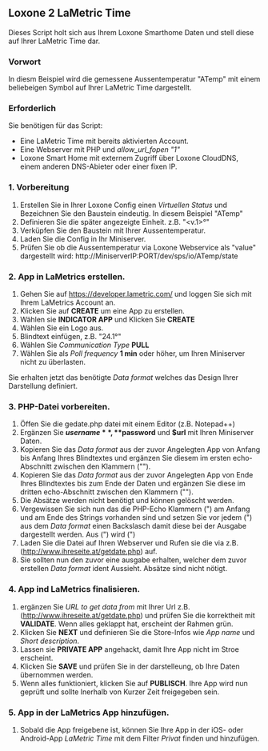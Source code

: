## Loxone 2 LaMetric Time

Dieses Script holt sich aus Ihrem Loxone Smarthome Daten und stell diese auf Ihrer LaMetric Time dar.

### Vorwort

In diesm Beispiel wird die gemessene Aussentemperatur "ATemp" mit einem beliebeigen Symbol auf Ihrer LaMetric Time dargestellt.

### Erforderlich

Sie benötigen für das Script:

* Eine LaMetric Time mit bereits aktivierten Account.
* Eine Webserver mit PHP und *allow_url_fopen "1"*
* Loxone Smart Home mit externem Zugriff über Loxone CloudDNS, einem anderen DNS-Abieter oder einer fixen IP.

### 1. Vorbereitung

1. Erstellen Sie in Ihrer Loxone Config einen *Virtuellen Status* und Bezeichnen Sie den Baustein eindeutig. In diesem Beispiel "ATemp"
2. Definieren Sie die später angezeigte Einheit. z.B. "<v.1>°"
3. Verküpfen Sie den Baustein mit Ihrer Aussentemperatur.
4. Laden Sie die Config in Ihr Miniserver.
5. Prüfen Sie ob die Aussentemperatur via Loxone Webservice als "value" dargestellt wird: http://MiniserverIP:PORT/dev/sps/io/ATemp/state

### 2. App in LaMetrics erstellen.

1. Gehen Sie auf https://developer.lametric.com/ und loggen Sie sich mit Ihrem LaMetrics Account an.
2. Klicken Sie auf **CREATE** um eine App zu erstellen.
3. Wählen sie **INDICATOR APP** und Klicken Sie **CREATE**
4. Wählen Sie ein Logo aus.
5. Blindtext einfügen, z.B. "24.1°"
6. Wählen Sie *Communication Type* **PULL**
7. Wählen Sie als *Poll frequency* **1 min** oder höher, um Ihren Miniserver nicht zu überlasten.

Sie erhalten jetzt das benötigte *Data format* welches das Design Ihrer Darstellung definiert.

### 3. PHP-Datei vorbereiten.

1. Öffen Sie die gedate.php datei mit einem Editor (z.B. Notepad++)
2. Ergänzen Sie **$username**, **$password** und **$url** mit Ihren Miniserver Daten.
3. Kopieren Sie das *Data format* aus der zuvor Angelegten App von Anfang bis Anfang Ihres Blindtextes und ergänzen Sie diesem im ersten echo-Abschnitt zwischen den Klammern (""). 
4. Kopieren Sie das *Data format* aus der zuvor Angelegten App von Ende Ihres Blindtextes bis zum Ende der Daten und ergänzen Sie diese im dritten echo-Abschnitt zwischen den Klammern (""). 
5. Die Absätze werden nicht benötigt und können gelöscht werden.
6. Vergewissen Sie sich nun das die PHP-Echo Klammern (") am Anfang und am Ende des Strings vorhanden sind und setzen Sie vor jedem (") aus dem *Data format* einen Backslasch damit diese bei der Ausgabe dargestellt werden. Aus (") wird (\")
7. Laden Sie die Datei auf Ihren Webserver und Rufen sie die via z.B. (http://www.ihreseite.at/getdate.php) auf.
8. Sie sollten nun den zuvor eine ausgabe erhalten, welcher dem zuvor erstellen *Data format* ident Aussieht. Absätze sind nicht nötigt.

### 4. App ind LaMetrics finalisieren.

1. ergänzen Sie *URL to get data from* mit Ihrer Url z.B. (http://www.ihreseite.at/getdate.php) und prüfen Sie die korrektheit mit **VALIDATE**. Wenn alles geklappt hat, erscheint der Rahmen grün.
2. Klicken Sie **NEXT** und definieren Sie die Store-Infos wie *App name* und *Short description*.
3. Lassen sie **PRIVATE APP** angehackt, damit Ihre App nicht im Stroe erscheint.
4. Klicken Sie **SAVE** und prüfen Sie in der darstelleung, ob Ihre Daten übernommen werden.
5. Wenn alles funktioniert, klicken Sie auf **PUBLISCH**. Ihre App wird nun geprüft und sollte Inerhalb von Kurzer Zeit freigegeben sein.

### 5. App in der LaMetrics App hinzufügen.

1. Sobald die App freigebene ist, können Sie Ihre App in der iOS- oder Android-App *LaMetric Time* mit dem Filter *Privat* finden und hinzufügen.


